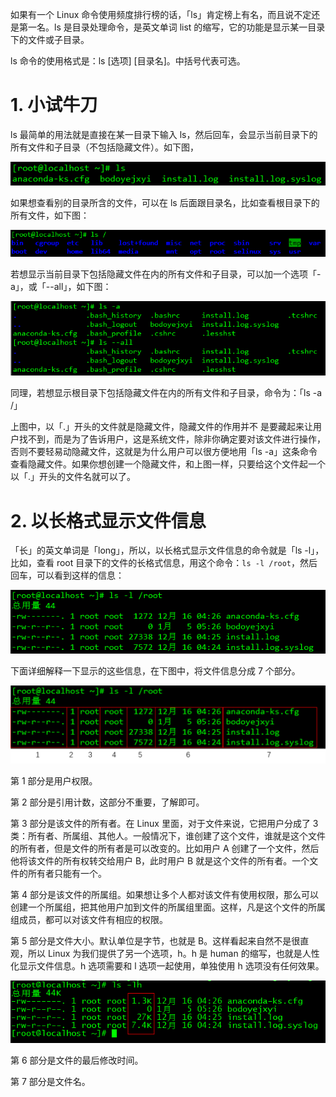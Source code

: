如果有一个 Linux 命令使用频度排行榜的话，「ls」肯定榜上有名，而且说不定还是第一名。ls 是目录处理命令，是英文单词 list 的缩写，它的功能是显示某一目录下的文件或子目录。

ls 命令的使用格式是：ls [选项] \[目录名]。中括号代表可选。

# 1. 小试牛刀

ls 最简单的用法就是直接在某一目录下输入 ls，然后回车，会显示当前目录下的所有文件和子目录（不包括隐藏文件）。如下图，

![](https://raw.githubusercontent.com/YoungYo/Linux---Notes/master/images/Linux%20ls%20%E5%91%BD%E4%BB%A4%E8%AF%A6%E8%A7%A3/2019-01-07_201013.png)

如果想查看别的目录所含的文件，可以在 ls 后面跟目录名，比如查看根目录下的所有文件，如下图：

![](https://raw.githubusercontent.com/YoungYo/Linux---Notes/master/images/Linux%20ls%20%E5%91%BD%E4%BB%A4%E8%AF%A6%E8%A7%A3/2019-01-07_220502.png)

若想显示当前目录下包括隐藏文件在内的所有文件和子目录，可以加一个选项「-a」，或「--all」，如下图：

![](https://raw.githubusercontent.com/YoungYo/Linux---Notes/master/images/Linux%20ls%20%E5%91%BD%E4%BB%A4%E8%AF%A6%E8%A7%A3/2019-01-07_203922.png)

同理，若想显示根目录下包括隐藏文件在内的所有文件和子目录，命令为：「ls -a /」

上图中，以「.」开头的文件就是隐藏文件，隐藏文件的作用并不 是要藏起来让用户找不到，而是为了告诉用户，这是系统文件，除非你确定要对该文件进行操作，否则不要轻易动隐藏文件，这就是为什么用户可以很方便地用「ls -a」这条命令查看隐藏文件。如果你想创建一个隐藏文件，和上图一样，只要给这个文件起一个以「.」开头的文件名就可以了。

# 2. 以长格式显示文件信息

「长」的英文单词是「long」，所以，以长格式显示文件信息的命令就是「ls -l」，比如，查看 root 目录下的文件的长格式信息，用这个命令：`ls -l /root`，然后回车，可以看到这样的信息：

![](https://raw.githubusercontent.com/YoungYo/Linux---Notes/master/images/Linux%20ls%20%E5%91%BD%E4%BB%A4%E8%AF%A6%E8%A7%A3/2019-01-07_222705.png)

下面详细解释一下显示的这些信息，在下图中，将文件信息分成 7 个部分。

![](https://raw.githubusercontent.com/YoungYo/Linux---Notes/master/images/Linux%20ls%20%E5%91%BD%E4%BB%A4%E8%AF%A6%E8%A7%A3/%E5%9B%BE%E7%89%871.png)

第 1 部分是用户权限。

第 2 部分是引用计数，这部分不重要，了解即可。

第 3 部分是该文件的所有者。在 Linux 里面，对于文件来说，它把用户分成了 3 类：所有者、所属组、其他人。一般情况下，谁创建了这个文件，谁就是这个文件的所有者，但是文件的所有者是可以改变的。比如用户 A 创建了一个文件，然后他将该文件的所有权转交给用户 B，此时用户 B 就是这个文件的所有者。一个文件的所有者只能有一个。

第 4 部分是该文件的所属组。如果想让多个人都对该文件有使用权限，那么可以创建一个所属组，把其他用户加到文件的所属组里面。这样，凡是这个文件的所属组成员，都可以对该文件有相应的权限。

第 5 部分是文件大小。默认单位是字节，也就是 B。这样看起来自然不是很直观，所以 Linux 为我们提供了另一个选项，h。h 是 human 的缩写，也就是人性化显示文件信息。h 选项需要和 l 选项一起使用，单独使用 h 选项没有任何效果。

![](https://raw.githubusercontent.com/YoungYo/Linux---Notes/master/images/Linux%20ls%20%E5%91%BD%E4%BB%A4%E8%AF%A6%E8%A7%A3/2019-01-16_190055.png)

第 6 部分是文件的最后修改时间。

第 7 部分是文件名。